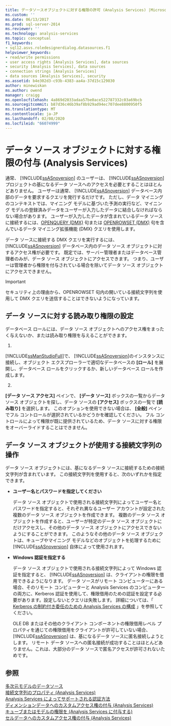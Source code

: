 ```yaml
---
title: データソースオブジェクトに対する権限の許可 (Analysis Services) |Microsoft Docs
ms.custom: ''
ms.date: 06/13/2017
ms.prod: sql-server-2014
ms.reviewer: ''
ms.technology: analysis-services
ms.topic: conceptual
f1_keywords:
- sql12.asvs.roledesignerdialog.datasources.f1
helpviewer_keywords:
- read/write permissions
- user access rights [Analysis Services], data sources
- security [Analysis Services], data sources
- connection strings [Analysis Services]
- data sources [Analysis Services], security
ms.assetid: b4e302d3-c93b-4383-aa4a-37d15c129830
author: minewiskan
ms.author: owend
manager: craigg
ms.openlocfilehash: 4a869d2033adaa57be0ace522787332c03a69bcb
ms.sourcegitcommit: b87d36c46b39af8b929ad94ec707dee8800950f5
ms.translationtype: MT
ms.contentlocale: ja-JP
ms.lasthandoff: 02/08/2020
ms.locfileid: "66074999"
---
```

# <a name="grant-permissions-on-a-data-source-object-analysis-services"></a>データ ソース オブジェクトに対する権限の付与 (Analysis Services)
  通常、 [!INCLUDE[ssASnoversion](../../includes/ssasnoversion-md.md)] のユーザーは、 [!INCLUDE[ssASnoversion](../../includes/ssasnoversion-md.md)] プロジェクトの基になるデータ ソースへのアクセスを必要とすることはほとんどありません。 ユーザーは通常、 [!INCLUDE[ssASnoversion](../../includes/ssasnoversion-md.md)] データベース内部のデータを要求するクエリを発行するだけです。 ただし、データ マイニングのコンテキストでは、マイニング モデルに基づいた予測の実行など、マイニング モデルの登録済みデータをユーザーが入力したデータに結合しなければならない場合があります。 ユーザーが入力したデータが含まれているデータ ソースに接続するには、[OPENQUERY &#40;DMX&#41;](/sql/dmx/source-data-query-openquery) 句または [OPENROWSET &#40;DMX&#41;](/sql/dmx/source-data-query-openrowset) 句を含んでいるデータ マイニング拡張機能 (DMX) クエリを使用します。  
  
 データ ソースに接続する DMX クエリを実行するには、 [!INCLUDE[ssASnoversion](../../includes/ssasnoversion-md.md)] データベース内のデータ ソース オブジェクトに対するアクセス権が必要です。 既定では、サーバー管理者またはデータベース管理者のみが、データ ソース オブジェクトにアクセスできます。 つまり、ユーザーは管理者から権限を付与されている場合を除いてデータ ソース オブジェクトにアクセスできません。  
  
> [!IMPORTANT]  
>  セキュリティ上の理由から、OPENROWSET 句内の開いている接続文字列を使用して DMX クエリを送信することはできないようになっています。  
  
## <a name="set-read-permissions-to-a-data-source"></a>データ ソースに対する読み取り権限の設定  
 データベース ロールには、データ ソース オブジェクトへのアクセス権をまったく与えないか、または読み取り権限を与えることができます。  
  
1.  
  [!INCLUDE[ssManStudioFull](../../includes/ssmanstudiofull-md.md)]で、 [!INCLUDE[ssASnoversion](../../includes/ssasnoversion-md.md)]のインスタンスに接続し、オブジェクト エクスプローラーで適切なデータベースの **[ロール]** を展開し、データベース ロールをクリックするか、新しいデータベース ロールを作成します。  
  
2.  
  **[データ ソース アクセス]** ペインで、 **[データ ソース]** ボックスの一覧からデータ ソース オブジェクトを探し、データ ソースの **[アクセス]** ボックスの一覧で **[読み取り]** を選択します。 このオプションを使用できない場合は、 **[全般]** ペインでフル コントロールが選択されているかどうかを確認してください。 フル コントロールによって権限が既に提供されているため、データ ソースに対する権限をオーバーライドすることはできません。  
  
## <a name="working-with-the-connection-string-used-by-a-data-source-object"></a>データ ソース オブジェクトが使用する接続文字列の操作  
 データ ソース オブジェクトには、基になるデータ ソースに接続するための接続文字列が含まれています。 この接続文字列を使用すると、次のいずれかを指定できます。  
  
-   **ユーザー名とパスワードを指定してください**  
  
     データ ソース オブジェクトで使用される接続文字列によってユーザー名とパスワードを指定すると、それぞれ異なるユーザー アカウントが設定された複数のデータ ソース オブジェクトを作成できます。 複数のデータ ソース オブジェクトを作成すると、ユーザーが特定のデータ ソース オブジェクトにだけアクセスし、その他のデータ ソース オブジェクトにアクセスできないようにすることができます。 このようなその他のデータ ソース オブジェクトは、キューブやマイニング モデルなどのオブジェクトを処理するために [!INCLUDE[ssASnoversion](../../includes/ssasnoversion-md.md)] 自体によって使用されます。  
  
-   **Windows 認証を指定する**  
  
     データ ソース オブジェクトで使用される接続文字列によって Windows 認証を指定すると、 [!INCLUDE[ssASnoversion](../../includes/ssasnoversion-md.md)] は、クライアントの権限を借用できるようになります。 データ ソースがリモート コンピューターにある場合、そのリモート コンピューターと Analysis Services のコンピューターの両方に、Kerberos 認証を使用して、権限借用のための認証を設定する必要があります。設定しないとクエリは失敗します。 詳細については、「 [Kerberos の制約付き委任のための Analysis Services の構成](../instances/configure-analysis-services-for-kerberos-constrained-delegation.md) 」を参照してください。  
  
     OLE DB またはその他のクライアント コンポーネントの権限借用レベル プロパティを通じての権限借用をクライアントが許可していない場合、 [!INCLUDE[ssASnoversion](../../includes/ssasnoversion-md.md)] は、基になるデータ ソースに匿名接続しようとします。 リモート データ ソースへの匿名接続が成功することはほとんどありません。これは、大部分のデータ ソースで匿名アクセスが許可されないためです。  
  
## <a name="see-also"></a>参照  
 [多次元モデルのデータソース](data-sources-in-multidimensional-models.md)   
 [接続文字列のプロパティ &#40;Analysis Services&#41;](../instances/connection-string-properties-analysis-services.md)   
 [Analysis Services によってサポートされる認証方法](../instances/authentication-methodologies-supported-by-analysis-services.md)   
 [ディメンションデータへのカスタムアクセス権の付与 &#40;Analysis Services&#41;](grant-custom-access-to-dimension-data-analysis-services.md)   
 [キューブまたはモデルの権限を &#40;Analysis Services に付与する&#41;](grant-cube-or-model-permissions-analysis-services.md)   
 [セルデータへのカスタムアクセス権の付与 &#40;Analysis Services&#41;](grant-custom-access-to-cell-data-analysis-services.md)  
  
  
